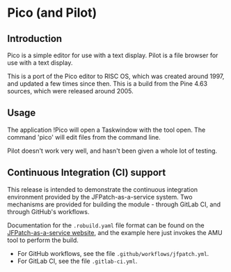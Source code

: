 # Pico (and Pilot)

## Introduction

Pico is a simple editor for use with a text display. Pilot is a file
browser for use with a text display.

This is a port of the Pico editor to RISC OS, which was created around
1997, and updated a few times since then. This is a build from the Pine
4.63 sources, which were released around 2005.

## Usage

The application !Pico will open a Taskwindow with the tool open.
The command 'pico' will edit files from the command line.

Pilot doesn't work very well, and hasn't been given a whole lot of
testing.

## Continuous Integration (CI) support

This release is intended to demonstrate the continuous integration environment
provided by the JFPatch-as-a-service system. Two mechanisms are provided for
building the module - through GitLab CI, and through GitHub's workflows.

Documentation for the `.robuild.yaml` file format can be found on the
[JFPatch-as-a-service website](https://jfpatch.riscos.online/robuildyaml.html),
and the example here just invokes the AMU tool to perform the build.

* For GitHub workflows, see the file `.github/workflows/jfpatch.yml`.
* For GitLab CI, see the file `.gitlab-ci.yml`.
